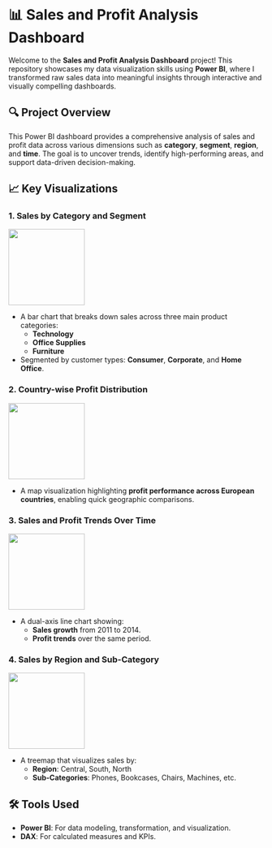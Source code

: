 # 📊 Sales and Profit Analysis Dashboard

Welcome to the **Sales and Profit Analysis Dashboard** project! This repository showcases my data visualization skills using **Power BI**, where I transformed raw sales data into meaningful insights through interactive and visually compelling dashboards.

## 🔍 Project Overview

This Power BI dashboard provides a comprehensive analysis of sales and profit data across various dimensions such as **category**, **segment**, **region**, and **time**. The goal is to uncover trends, identify high-performing areas, and support data-driven decision-making.

## 📈 Key Visualizations

### 1. **Sales by Category and Segment**
<img src="https://github.com/user-attachments/assets/e2a5bc37-62a7-49e2-943c-8b83860be985" width=150>


- A bar chart that breaks down sales across three main product categories:
  - **Technology**
  - **Office Supplies**
  - **Furniture**
- Segmented by customer types: **Consumer**, **Corporate**, and **Home Office**.

### 2. **Country-wise Profit Distribution**
<img src="https://github.com/user-attachments/assets/02d20090-85ba-439e-b68b-d2d4a0f2a3a1" width=150>


- A map visualization highlighting **profit performance across European countries**, enabling quick geographic comparisons.

### 3. **Sales and Profit Trends Over Time**
<img src="https://github.com/user-attachments/assets/5f517679-9cb9-40ee-8677-5e7bccbfd739" width=150>


- A dual-axis line chart showing:
  - **Sales growth** from 2011 to 2014.
  - **Profit trends** over the same period.

### 4. **Sales by Region and Sub-Category**
<img src="https://github.com/user-attachments/assets/1cd2077e-bc63-4c6a-b385-6d6ab8d256fb" width=150>

- A treemap that visualizes sales by:
  - **Region**: Central, South, North
  - **Sub-Categories**: Phones, Bookcases, Chairs, Machines, etc.

## 🛠 Tools Used
- **Power BI**: For data modeling, transformation, and visualization.
- **DAX**: For calculated measures and KPIs.




